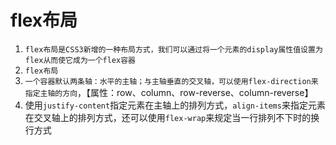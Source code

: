 # flex布局
1. `flex布局是CSS3新增的一种布局方式，我们可以通过将一个元素的display属性值设置为flex从而使它成为一个flex容器`
1. `flex布局`
2. `一个容器默认两条轴：水平的主轴；与主轴垂直的交叉轴，可以使用flex-direction来指定主轴的方向`，【属性：row、column、row-reverse、column-reverse】
3. 使用`justify-content`指定元素在主轴上的排列方式，`align-items`来指定元素在交叉轴上的排列方式，还可以使用`flex-wrap`来规定当一行排列不下时的换行方式
